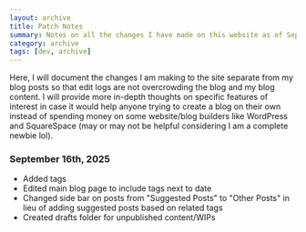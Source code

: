 ```yaml
--- 
layout: archive
title: Patch Notes
summary: Notes on all the changes I have made on this website as of September 16th, 2025. May add old changes retroactively. 
category: archive
tags: [dev, archive]
---
```


Here, I will document the changes I am making to the site separate from my blog posts so that edit logs are not overcrowding the blog and my blog content. I will provide more in-depth thoughts on specific features of interest in case it would help anyone trying to create a blog on their own instead of spending money on some website/blog builders like WordPress and SquareSpace (may or may not be helpful considering I am a complete newbie lol).

### September 16th, 2025
- Added tags
- Edited main blog page to include tags next to date
- Changed side bar on posts from "Suggested Posts" to "Other Posts" in lieu of adding suggested posts based on related tags 
- Created drafts folder for unpublished content/WIPs


